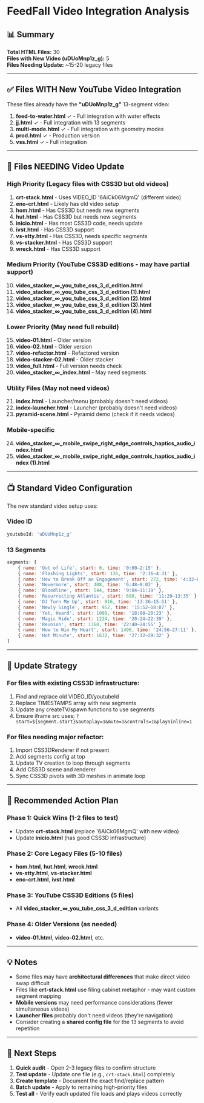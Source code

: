 # FeedFall Video Integration Analysis

## 📊 Summary

**Total HTML Files:** 30  
**Files with New Video (uDUoMnp1z_g):** 5  
**Files Needing Update:** ~15-20 legacy files  

---

## ✅ Files WITH New YouTube Video Integration

These files already have the **"uDUoMnp1z_g"** 13-segment video:

1. **feed-to-water.html** ✓ - Full integration with water effects
2. **jj.html** ✓ - Full integration with 13 segments
3. **multi-mode.html** ✓ - Full integration with geometry modes
4. **prod.html** ✓ - Production version
5. **vss.html** ✓ - Full integration

---

## 🔧 Files NEEDING Video Update

### High Priority (Legacy files with CSS3D but old videos)

1. **crt-stack.html** - Uses VIDEO_ID '6AiCk06MgmQ' (different video)
2. **eno-crt.html** - Likely has old video setup
3. **hom.html** - Has CSS3D but needs new segments
4. **hut.html** - Has CSS3D but needs new segments  
5. **inicio.html** - Has most CSS3D code, needs update
6. **ivst.html** - Has CSS3D support
7. **vs-stty.html** - Has CSS3D, needs specific segments
8. **vs-stacker.html** - Has CSS3D support
9. **wreck.html** - Has CSS3D support

### Medium Priority (YouTube CSS3D editions - may have partial support)

10. **video_stacker_∞_you_tube_css_3_d_edition.html**
11. **video_stacker_∞_you_tube_css_3_d_edition (1).html**
12. **video_stacker_∞_you_tube_css_3_d_edition (2).html**
13. **video_stacker_∞_you_tube_css_3_d_edition (3).html**
14. **video_stacker_∞_you_tube_css_3_d_edition (4).html**

### Lower Priority (May need full rebuild)

15. **video-01.html** - Older version
16. **video-02.html** - Older version
17. **video-refactor.html** - Refactored version
18. **video-stacker-02.html** - Older stacker
19. **video_full.html** - Full version needs check
20. **video_stacker_∞_index.html** - May need segments

### Utility Files (May not need videos)

21. **index.html** - Launcher/menu (probably doesn't need videos)
22. **index-launcher.html** - Launcher (probably doesn't need videos)
23. **pyramid-scene.html** - Pyramid demo (check if it needs videos)

### Mobile-specific

24. **video_stacker_∞_mobile_swipe_right_edge_controls_haptics_audio_index.html**
25. **video_stacker_∞_mobile_swipe_right_edge_controls_haptics_audio_index (1).html**

---

## 📺 Standard Video Configuration

The new standard video setup uses:

### Video ID
```javascript
youtubeId: 'uDUoMnp1z_g'
```

### 13 Segments
```javascript
segments: [
    { name: 'Out of Life', start: 0, time: '0:00–2:15' },
    { name: 'Flashing Lights', start: 136, time: '2:16–4:31' },
    { name: 'How to Break Off an Engagement', start: 272, time: '4:32–6:47' },
    { name: 'Nevermore', start: 408, time: '6:48–9:03' },
    { name: 'Bloodline', start: 544, time: '9:04–11:19' },
    { name: 'Resurrecting Atlantis', start: 680, time: '11:20–13:35' },
    { name: 'DJ Turn Me Up', start: 816, time: '13:36–15:51' },
    { name: 'Newly Single', start: 952, time: '15:52–18:07' },
    { name: 'Yet, Heard', start: 1088, time: '18:08–20:23' },
    { name: 'Magic Ride', start: 1224, time: '20:24–22:39' },
    { name: 'Reunion', start: 1360, time: '22:40–24:55' },
    { name: 'How to Win My Heart', start: 1496, time: '24:56–27:11' },
    { name: 'Hot Minute', start: 1632, time: '27:12–29:32' }
]
```

---

## 🔄 Update Strategy

### For files with existing CSS3D infrastructure:

1. Find and replace old VIDEO_ID/youtubeId
2. Replace TIMESTAMPS array with new segments
3. Update any createTV/spawn functions to use segments
4. Ensure iframe src uses: `?start=${segment.start}&autoplay=1&mute=1&controls=1&playsinline=1`

### For files needing major refactor:

1. Import CSS3DRenderer if not present
2. Add segments config at top
3. Update TV creation to loop through segments
4. Add CSS3D scene and renderer
5. Sync CSS3D pivots with 3D meshes in animate loop

---

## 🎯 Recommended Action Plan

### Phase 1: Quick Wins (1-2 files to test)
- Update **crt-stack.html** (replace '6AiCk06MgmQ' with new video)
- Update **inicio.html** (has good CSS3D infrastructure)

### Phase 2: Core Legacy Files (5-10 files)
- **hom.html**, **hut.html**, **wreck.html**
- **vs-stty.html**, **vs-stacker.html**
- **eno-crt.html**, **ivst.html**

### Phase 3: YouTube CSS3D Editions (5 files)
- All **video_stacker_∞_you_tube_css_3_d_edition** variants

### Phase 4: Older Versions (as needed)
- **video-01.html**, **video-02.html**, etc.

---

## 💡 Notes

- Some files may have **architectural differences** that make direct video swap difficult
- Files like **crt-stack.html** use filing cabinet metaphor - may want custom segment mapping
- **Mobile versions** may need performance considerations (fewer simultaneous videos)
- **Launcher files** probably don't need videos (they're navigation)
- Consider creating a **shared config file** for the 13 segments to avoid repetition

---

## 🚀 Next Steps

1. **Quick audit** - Open 2-3 legacy files to confirm structure
2. **Test update** - Update one file (e.g., `crt-stack.html`) completely
3. **Create template** - Document the exact find/replace pattern
4. **Batch update** - Apply to remaining high-priority files
5. **Test all** - Verify each updated file loads and plays videos correctly
